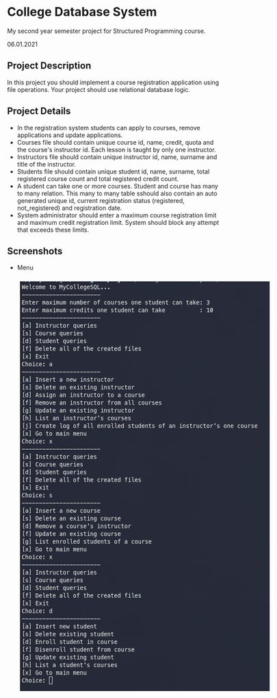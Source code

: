 # College Database System
My second year semester project for Structured Programming course.

06.01.2021
## Project Description
In this project you should implement a course registration application using file operations. Your project should use relational database logic.

## Project Details
* In the registration system students can apply to courses, remove applications and update applications.
* Courses file should contain unique course id, name, credit, quota and the course's instructor id. Each lesson is taught by only one instructor.
* Instructors file should contain unique instructor id, name, surname and title of the instructor.
* Students file should contain unique student id, name, surname, total registered course count and total registered credit count.
* A student can take one or more courses. Student and course has many to many relation. This many to many table sshould also contain an auto generated unique id, current registration status (registered, not_registered) and registration date.
* System administrator should enter a maximum course registration limit and maximum credit registration limit. System should block any attempt that exceeds these limits.

## Screenshots
* Menu

<img src="images/menu.png"
     alt="Menu options for college database system"
     style="margin: 10px 30px; max-width: 600px" />
